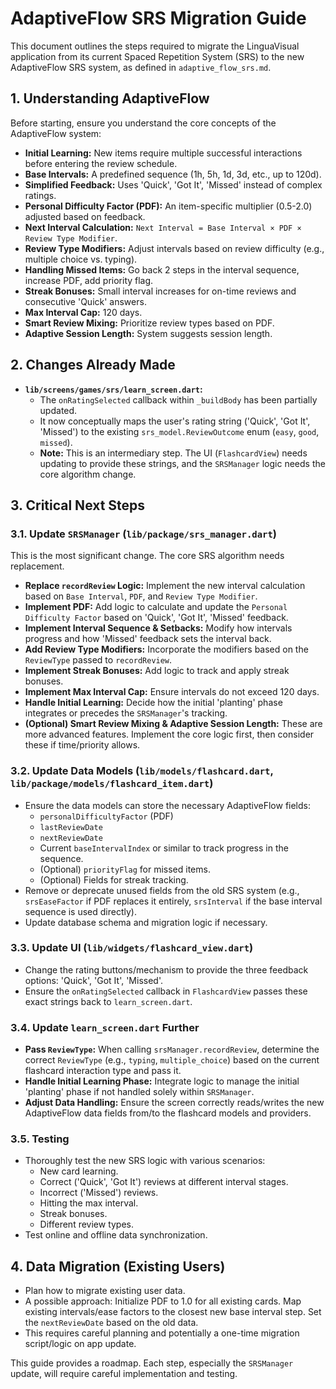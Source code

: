 # AdaptiveFlow SRS Migration Guide

This document outlines the steps required to migrate the LinguaVisual application from its current Spaced Repetition System (SRS) to the new AdaptiveFlow SRS system, as defined in `adaptive_flow_srs.md`.

## 1. Understanding AdaptiveFlow

Before starting, ensure you understand the core concepts of the AdaptiveFlow system:

*   **Initial Learning:** New items require multiple successful interactions before entering the review schedule.
*   **Base Intervals:** A predefined sequence (1h, 5h, 1d, 3d, etc., up to 120d).
*   **Simplified Feedback:** Uses 'Quick', 'Got It', 'Missed' instead of complex ratings.
*   **Personal Difficulty Factor (PDF):** An item-specific multiplier (0.5-2.0) adjusted based on feedback.
*   **Next Interval Calculation:** `Next Interval = Base Interval × PDF × Review Type Modifier`.
*   **Review Type Modifiers:** Adjust intervals based on review difficulty (e.g., multiple choice vs. typing).
*   **Handling Missed Items:** Go back 2 steps in the interval sequence, increase PDF, add priority flag.
*   **Streak Bonuses:** Small interval increases for on-time reviews and consecutive 'Quick' answers.
*   **Max Interval Cap:** 120 days.
*   **Smart Review Mixing:** Prioritize review types based on PDF.
*   **Adaptive Session Length:** System suggests session length.

## 2. Changes Already Made

*   **`lib/screens/games/srs/learn_screen.dart`:**
    *   The `onRatingSelected` callback within `_buildBody` has been partially updated.
    *   It now conceptually maps the user's rating string ('Quick', 'Got It', 'Missed') to the existing `srs_model.ReviewOutcome` enum (`easy`, `good`, `missed`).
    *   **Note:** This is an intermediary step. The UI (`FlashcardView`) needs updating to provide these strings, and the `SRSManager` logic needs the core algorithm change.

## 3. Critical Next Steps

### 3.1. Update `SRSManager` (`lib/package/srs_manager.dart`)

This is the most significant change. The core SRS algorithm needs replacement.

*   **Replace `recordReview` Logic:** Implement the new interval calculation based on `Base Interval`, `PDF`, and `Review Type Modifier`.
*   **Implement PDF:** Add logic to calculate and update the `Personal Difficulty Factor` based on 'Quick', 'Got It', 'Missed' feedback.
*   **Implement Interval Sequence & Setbacks:** Modify how intervals progress and how 'Missed' feedback sets the interval back.
*   **Add Review Type Modifiers:** Incorporate the modifiers based on the `ReviewType` passed to `recordReview`.
*   **Implement Streak Bonuses:** Add logic to track and apply streak bonuses.
*   **Implement Max Interval Cap:** Ensure intervals do not exceed 120 days.
*   **Handle Initial Learning:** Decide how the initial 'planting' phase integrates or precedes the `SRSManager`'s tracking.
*   **(Optional) Smart Review Mixing & Adaptive Session Length:** These are more advanced features. Implement the core logic first, then consider these if time/priority allows.

### 3.2. Update Data Models (`lib/models/flashcard.dart`, `lib/package/models/flashcard_item.dart`)

*   Ensure the data models can store the necessary AdaptiveFlow fields:
    *   `personalDifficultyFactor` (PDF)
    *   `lastReviewDate`
    *   `nextReviewDate`
    *   Current `baseIntervalIndex` or similar to track progress in the sequence.
    *   (Optional) `priorityFlag` for missed items.
    *   (Optional) Fields for streak tracking.
*   Remove or deprecate unused fields from the old SRS system (e.g., `srsEaseFactor` if PDF replaces it entirely, `srsInterval` if the base interval sequence is used directly).
*   Update database schema and migration logic if necessary.

### 3.3. Update UI (`lib/widgets/flashcard_view.dart`)

*   Change the rating buttons/mechanism to provide the three feedback options: 'Quick', 'Got It', 'Missed'.
*   Ensure the `onRatingSelected` callback in `FlashcardView` passes these exact strings back to `learn_screen.dart`.

### 3.4. Update `learn_screen.dart` Further

*   **Pass `ReviewType`:** When calling `srsManager.recordReview`, determine the correct `ReviewType` (e.g., `typing`, `multiple_choice`) based on the current flashcard interaction type and pass it.
*   **Handle Initial Learning Phase:** Integrate logic to manage the initial 'planting' phase if not handled solely within `SRSManager`.
*   **Adjust Data Handling:** Ensure the screen correctly reads/writes the new AdaptiveFlow data fields from/to the flashcard models and providers.

### 3.5. Testing

*   Thoroughly test the new SRS logic with various scenarios:
    *   New card learning.
    *   Correct ('Quick', 'Got It') reviews at different interval stages.
    *   Incorrect ('Missed') reviews.
    *   Hitting the max interval.
    *   Streak bonuses.
    *   Different review types.
*   Test online and offline data synchronization.

## 4. Data Migration (Existing Users)

*   Plan how to migrate existing user data.
*   A possible approach: Initialize PDF to 1.0 for all existing cards. Map existing intervals/ease factors to the closest new base interval step. Set the `nextReviewDate` based on the old data.
*   This requires careful planning and potentially a one-time migration script/logic on app update.

This guide provides a roadmap. Each step, especially the `SRSManager` update, will require careful implementation and testing.
